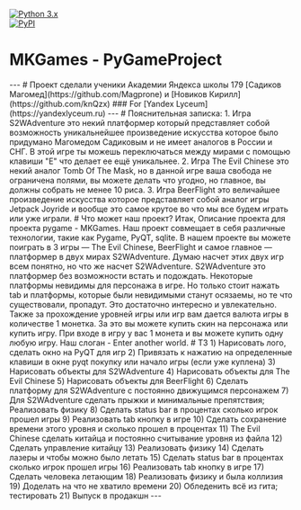 <a target="_blank" rel="noopener noreferrer" href="https://camo.githubusercontent.com/ef3892af739fbe7080947664c6e20d9fbf160facc87e77b6f43267d6be840cba/68747470733a2f2f696d672e736869656c64732e696f2f707970692f707976657273696f6e732f766b5f6170692e737667"><img src="https://camo.githubusercontent.com/ef3892af739fbe7080947664c6e20d9fbf160facc87e77b6f43267d6be840cba/68747470733a2f2f696d672e736869656c64732e696f2f707970692f707976657273696f6e732f766b5f6170692e737667" alt="Python 3.x" style="max-width: 100%;"></a><br>
<a href="#"><img src="https://camo.githubusercontent.com/38f5db5524ba43e7262dfbca1f7d3631ba127fb1596785dfd707d5fc671821c9/687474703a2f2f466f7254686542616467652e636f6d2f696d616765732f6261646765732f6d6164652d776974682d707974686f6e2e737667" alt="PyPI" data-canonical-src="http://ForTheBadge.com/images/badges/made-with-python.svg" style="max-width: 100%;"></a>
<h1>MKGames - PyGameProject</h1>
---
# Проект сделали ученики Академии Яндекса школы 179 [Садиков Магомед](https://github.com/Magprone) и [Новиков Кирилл](https://github.com/knQzx)
### For [Yandex Lyceum](https://yandexlyceum.ru)
---
# Пояснительная записка:
1. Игра S2WAdventure это некий платформер который представляет собой возможность уникальнейшее произведение искусства которое было придумано Магомедом Садиковым и не имеет аналогов в России и СНГ. В этой игре ты можешь переключаться между мирами с помощью клавиши "E" что делает ее ещё уникальнее.
2. Игра The Evil Chinese это некий аналог Tomb Of The Mask, но в данной игре ваша свобода не ограничена полями, вы можете делать что угодно, но главное, вы должны собрать не менее 10 риса.
3. Игра BeerFlight это величайшее произведение искусства которое представляет собой аналог игры Jetpack Joyride и вообще это самое крутое во что мы все будем играть или уже играли.
# Что может наш проект?
Итак, Описание проекта для проекта pygame - MKGames. Наш проект совмещает в себя различные технологии,
такие как Pygame, PyQT, sqlite. В нашем проекте вы можете поиграть в 3 игры — The Evil Chinese, BeerFlight и самое главное —
платформер в двух мирах S2WAdventure. Думаю насчет этих двух игр всем понятно, но что же насчет S2WAdventure.
S2WAdventure это платформер без возможности встать и подождать. Некоторые платформы невидимы для персонажа в игре.
Но только стоит нажать tab и платформы, которые были невидимыми станут осязаемы, но те что существовали, пропадут. Это
достаточно интересно и увлекательно. Также за прохождение уровней игры или игр вам дается валюта игры в количестве 1 монетка.
За это вы можете купить скин на персонажа или купить игру. При входе в игру у вас 1 монета и вы можете купить одну любую игру.
Наш слоган - Enter another world.
# ТЗ
1) Нарисовать лого, сделать окно на PyQT для игр
2) Привязать к нажатию на определенные клавиши в окне pyqt покупку или начало игры (если уже куплена)
3) Нарисовать объекты для S2WAdventure
4) Нарисовать объекты для The Evil Chinese
5) Нарисовать объекты для BeerFlight
6) Сделать платформу для S2WAdventure с постоянно движущимся персонажем
7) Для S2WAdventure сделать прыжки и минимальные препятствия; Реализовать физику
8) Сделать status bar в процентах сколько игрок прошел игры
9) Реализовать tab кнопку в игре
10) Сделать сохранение времени этого уровня и сколько прошел в процентах
11) The Evil Chinese сделать китайца и постоянно считывание уровня из файла
12) Сделать управление китайцу
13) Реализовать физику
14) Сделать лазеры и чтобы можно было летать
15) Сделать status bar в процентах сколько игрок прошел игры
16) Реализовать tab кнопку в игре
17) Сделать человека летающим
18) Реализовать физику и была коллизия
19) Доделать на что не хватило времени
20) Обледенить всё из гита; тестировать
21) Выпуск в продакшн
---
